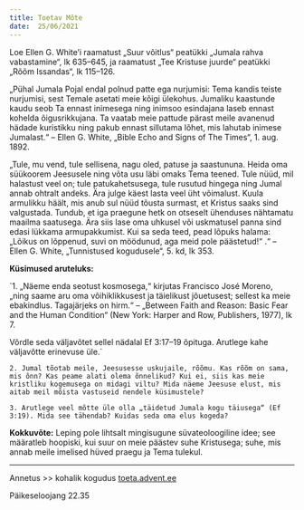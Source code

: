 ```yaml
---
title: Toetav Mõte  
date:  25/06/2021  
---
```


Loe Ellen G. White’i raamatust „Suur võitlus“ peatükki „Jumala rahva vabastamine“, lk 635–645, ja raamatust „Tee Kristuse juurde“ peatükki „Rõõm Issandas“, lk 115–126.

„Pühal Jumala Pojal endal polnud patte ega nurjumisi: Tema kandis teiste nurjumisi, sest Temale asetati meie kõigi ülekohus. Jumaliku kaastunde kaudu seob Ta ennast inimesega ning inimsoo esindajana laseb ennast kohelda õigusrikkujana. Ta vaatab meie pattude pärast meile avanenud hädade kuristikku ning pakub ennast sillutama lõhet, mis lahutab inimese Jumalast.“ – Ellen G. White, „Bible Echo and Signs of The Times“, 1. aug. 1892.

„Tule, mu vend, tule sellisena, nagu oled, patuse ja saastununa. Heida oma süükoorem Jeesusele ning võta usu läbi omaks Tema teened. Tule nüüd, mil halastust veel on; tule patukahetsusega, tule rusutud hingega ning Jumal annab ohtralt andeks. Ära julge käest lasta veel üht võimalust. Kuula armulikku häält, mis anub sul nüüd tõusta surmast, et Kristus saaks sind valgustada. Tundub, et iga praegune hetk on otseselt ühenduses nähtamatu maailma saatusega. Ära siis lase oma uhkusel või uskmatusel panna sind edasi lükkama armupakkumist. Kui sa seda teed, pead lõpuks halama: „Lõikus on lõppenud, suvi on möödunud, aga meid pole päästetud!“ .“ – Ellen G. White, „Tunnistused kogudusele“, 5. kd, lk 353.

**Küsimused aruteluks:**

`1. „Näeme enda seotust kosmosega,“ kirjutas Francisco José Moreno, „ning saame aru oma võihiklikkusest ja täielikust jõuetusest; sellest ka meie ebakindlus. Tagajärjeks on hirm.“ – „Between Faith and Reason: Basic Fear and the Human Condition“ (New York: Harper and Row, Publishers, 1977), lk 7.

Võrdle seda väljavõtet sellel nädalal Ef 3:17–19 õpituga. Arutlege kahe väljavõtte erinevuse üle.`

`2. Jumal tõotab meile, Jeesusesse uskujaile, rõõmu. Kas rõõm on sama, mis õnn? Kas peame alati olema õnnelikud? Kui ei, siis kas meie kristliku kogemusega on midagi viltu? Mida näeme Jeesuse elust, mis aitab meil mõista vastuseid nendele küsimustele?`

`3. Arutlege veel mõtte üle olla „täidetud Jumala kogu täiusega“ (Ef 3:19). Mida see tähendab? Kuidas seda oma elus kogeda?`

**Kokkuvõte:** Leping pole lihtsalt mingisugune süvateoloogiline idee; see määratleb hoopiski, kui suur on meie päästev suhe Kristusega; suhe, mis annab meile imelised hüved praegu ja Tema tulekul.

---

Annetus >> kohalik kogudus [toeta.advent.ee](https://toeta.advent.ee/)  

Päikeseloojang 22.35

